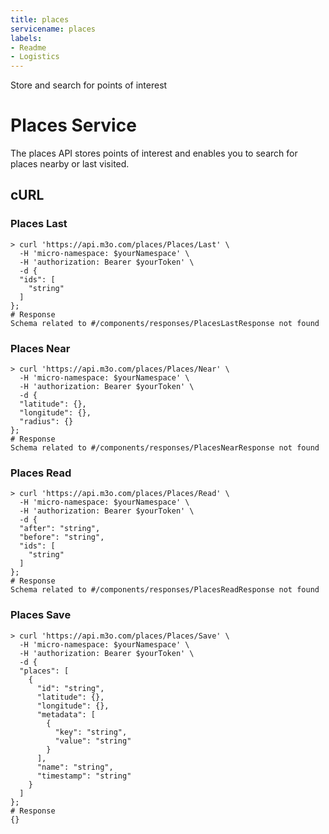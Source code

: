 ```yaml
---
title: places
servicename: places
labels: 
- Readme
- Logistics
---
```

Store and search for points of interest

# Places Service

The places API stores points of interest and enables you to search for places nearby or last visited.


## cURL


### Places Last
<!-- We use the request body description here as endpoint descriptions are not
being lifted correctly from the proto by the openapi spec generator -->

```shell
> curl 'https://api.m3o.com/places/Places/Last' \
  -H 'micro-namespace: $yourNamespace' \
  -H 'authorization: Bearer $yourToken' \
  -d {
  "ids": [
    "string"
  ]
};
# Response
Schema related to #/components/responses/PlacesLastResponse not found
```


### Places Near
<!-- We use the request body description here as endpoint descriptions are not
being lifted correctly from the proto by the openapi spec generator -->

```shell
> curl 'https://api.m3o.com/places/Places/Near' \
  -H 'micro-namespace: $yourNamespace' \
  -H 'authorization: Bearer $yourToken' \
  -d {
  "latitude": {},
  "longitude": {},
  "radius": {}
};
# Response
Schema related to #/components/responses/PlacesNearResponse not found
```


### Places Read
<!-- We use the request body description here as endpoint descriptions are not
being lifted correctly from the proto by the openapi spec generator -->

```shell
> curl 'https://api.m3o.com/places/Places/Read' \
  -H 'micro-namespace: $yourNamespace' \
  -H 'authorization: Bearer $yourToken' \
  -d {
  "after": "string",
  "before": "string",
  "ids": [
    "string"
  ]
};
# Response
Schema related to #/components/responses/PlacesReadResponse not found
```


### Places Save
<!-- We use the request body description here as endpoint descriptions are not
being lifted correctly from the proto by the openapi spec generator -->

```shell
> curl 'https://api.m3o.com/places/Places/Save' \
  -H 'micro-namespace: $yourNamespace' \
  -H 'authorization: Bearer $yourToken' \
  -d {
  "places": [
    {
      "id": "string",
      "latitude": {},
      "longitude": {},
      "metadata": [
        {
          "key": "string",
          "value": "string"
        }
      ],
      "name": "string",
      "timestamp": "string"
    }
  ]
};
# Response
{}
```


